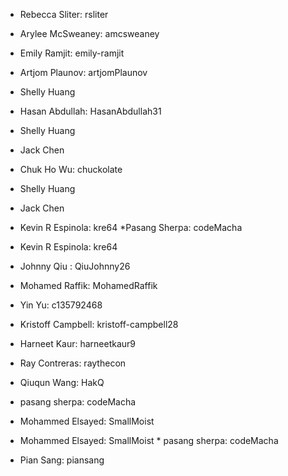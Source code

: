 * Rebecca Sliter: rsliter
* Arylee McSweaney: amcsweaney
* Emily Ramjit: emily-ramjit
* Artjom Plaunov: artjomPlaunov 
* Shelly Huang
* Hasan Abdullah: HasanAbdullah31
* Shelly Huang
* Jack Chen
* Chuk Ho Wu: chuckolate
* Shelly Huang
* Jack Chen
* Kevin R Espinola: kre64 *Pasang Sherpa: codeMacha
* Kevin R Espinola: kre64
* Johnny Qiu : QiuJohnny26
* Mohamed Raffik: MohamedRaffik
* Yin Yu: c135792468
* Kristoff Campbell: kristoff-campbell28
* Harneet Kaur: harneetkaur9
* Ray Contreras: raythecon
* Qiuqun Wang: HakQ
 * pasang sherpa: codeMacha
* Mohammed Elsayed: SmallMoist
* Mohammed Elsayed: SmallMoist * pasang sherpa: codeMacha 

* Pian Sang: piansang

